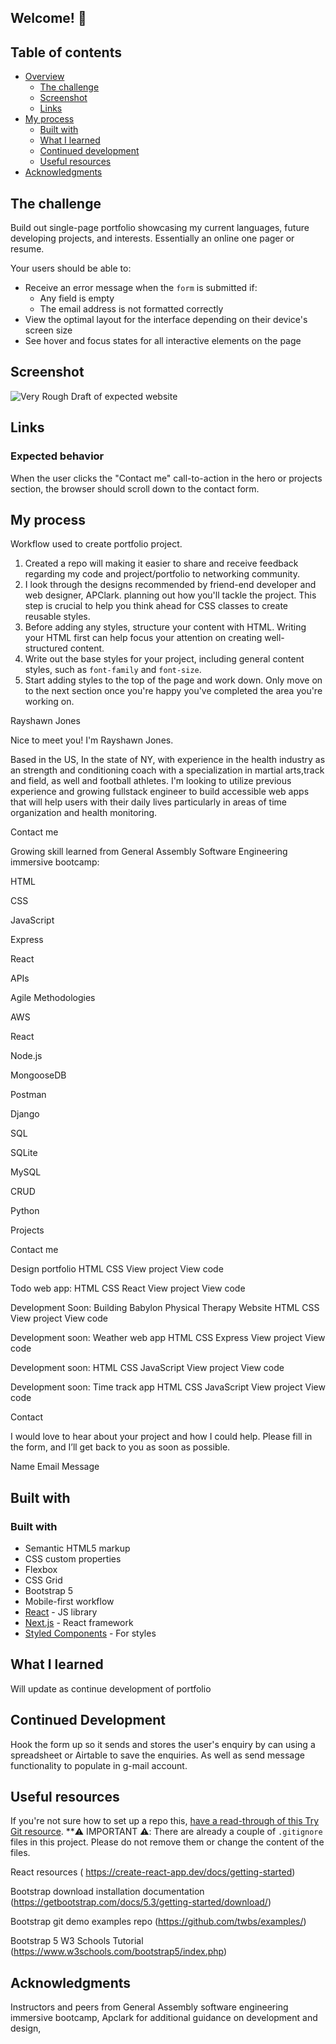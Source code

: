 ## Welcome! 👋

## Table of contents

- [Overview](#overview)
  - [The challenge](#the-challenge)
  - [Screenshot](#screenshot)
  - [Links](#links)
- [My process](#my-process)
  - [Built with](#built-with)
  - [What I learned](#what-i-learned)
  - [Continued development](#continued-development)
  - [Useful resources](#useful-resources)
- [Acknowledgments](#acknowledgments)

## The challenge

Build out single-page portfolio showcasing my current languages, future developing projects, and interests. Essentially an online one pager or resume. 

Your users should be able to:

- Receive an error message when the `form` is submitted if:
  - Any field is empty
  - The email address is not formatted correctly
- View the optimal layout for the interface depending on their device's screen size
- See hover and focus states for all interactive elements on the page

## Screenshot
![Very Rough Draft of expected website](image.png)

## Links


### Expected behavior

When the user clicks the "Contact me" call-to-action in the hero or projects section, the browser should scroll down to the contact form.


## My process

Workflow used to create portfolio project. 

1. Created a repo will making it easier to share and receive feedback regarding my code and project/portfolio to networking community. 
2. I look through the designs recommended by friend-end developer and web designer, APClark.  planning out how you'll tackle the project. This step is crucial to help you think ahead for CSS classes to create reusable styles.
3. Before adding any styles, structure your content with HTML. Writing your HTML first can help focus your attention on creating well-structured content.
4. Write out the base styles for your project, including general content styles, such as `font-family` and `font-size`.
5. Start adding styles to the top of the page and work down. Only move on to the next section once you're happy you've completed the area you're working on.


Rayshawn Jones

Nice to meet you! I'm Rayshawn Jones.

Based in the US, In the state of NY, with experience in the health industry as an strength and conditioning coach with a specialization in martial arts,track and field, as well and football athletes. I'm looking to utilize previous experience and growing fullstack engineer to build accessible web apps that will help users with their daily lives particularly in areas of time organization and health monitoring.  

Contact me

Growing skill learned from General Assembly Software Engineering immersive bootcamp: 

HTML

CSS

JavaScript

Express

React

APIs

Agile Methodologies 

AWS

React

Node.js

MongooseDB

Postman

Django

SQL

SQLite

MySQL

CRUD

Python

Projects

Contact me

Design portfolio
HTML CSS
View project
View code


Todo web app: 
HTML CSS React
View project
View code

Development Soon: Building Babylon Physical Therapy Website
HTML CSS
View project
View code

Development soon: Weather web app
HTML CSS Express
View project
View code

Development soon: 
HTML CSS JavaScript
View project
View code

Development soon: Time track app
HTML CSS JavaScript
View project
View code

Contact

I would love to hear about your project and how I could help. Please
fill in the form, and I’ll get back to you as soon as possible.

Name
Email
Message

## Built with 

### Built with

- Semantic HTML5 markup
- CSS custom properties
- Flexbox
- CSS Grid
- Bootstrap 5
- Mobile-first workflow
- [React](https://reactjs.org/) - JS library
- [Next.js](https://nextjs.org/) - React framework
- [Styled Components](https://styled-components.com/) - For styles

## What I learned
Will update as continue development of portfolio
## Continued Development 

Hook the form up so it sends and stores the user's enquiry by can using a spreadsheet or Airtable to save the enquiries. As well as send message functionality to populate in g-mail account. 


## Useful resources

If you're not sure how to set up a repo this, [have a read-through of this Try Git resource](https://try.github.io/). **⚠️ IMPORTANT ⚠️: There are already a couple of `.gitignore` files in this project. Please do not remove them or change the content of the files.

React resources ( https://create-react-app.dev/docs/getting-started)

Bootstrap download installation documentation (https://getbootstrap.com/docs/5.3/getting-started/download/)

Bootstrap git demo examples repo (https://github.com/twbs/examples/)

Bootstrap 5 W3 Schools Tutorial (https://www.w3schools.com/bootstrap5/index.php)

## Acknowledgments

Instructors and peers from General Assembly software engineering immersive bootcamp, Apclark for additional guidance on development and design,
